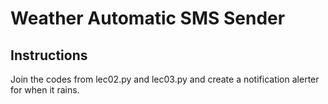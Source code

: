 # Weather Automatic SMS Sender

## Instructions

Join the codes from lec02.py and lec03.py and create a notification alerter for when it rains.
